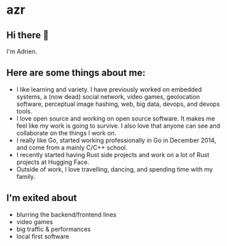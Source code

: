 <!--
**azr/azr** is a ✨ _special_ ✨ repository because its `README.md` (this file) appears on your GitHub profile.

Here are some ideas to get you started:

- 🔭 I’m currently working on ...
- 🌱 I’m currently learning ...
- 👯 I’m looking to collaborate on ...
- 🤔 I’m looking for help with ...
- 💬 Ask me about ...
- 📫 How to reach me: ...
- 😄 Pronouns: ...
- ⚡ Fun fact: ...
-->

# azr

## Hi there 👋

I'm Adrien.

## Here are some things about me:

* I like learning and variety. I have previously worked on embedded systems, a (now dead) social network, video games, geolocation software, perceptual image hashing, web, big data, devops, and devops tools.
* I love open source and working on open source software. It makes me feel like my work is going to survive. I also love that anyone can see and collaborate on the things I work on.
* I really like Go, started working professionally in Go in December 2014, and come from a mainly C/C++ school.
* I recently started having Rust side projects and work on a lot of Rust projects at Hugging Face.
* Outside of work, I love travelling, dancing, and spending time with my family.
  
## I'm exited about

* blurring the backend/frontend lines
* video games
* big traffic & performances
* local first software
